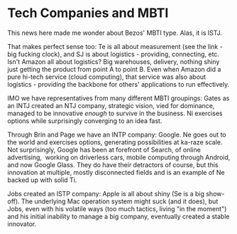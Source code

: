 # Tech Companies and MBTI

This news here made me wonder about Bezos' MBTI type. Alas, it is ISTJ.

That makes perfect sense too: Te is all about measurement (see the
link - big fucking clock), and SJ is about logistics - providing,
connecting, etc. Isn't Amazon all about logistics? Big warehouses,
delivery, nothing shiny just getting the product from point A to point
B. Even when Amazon did a pure hi-tech service (cloud computing), that
service was also about logistics - providing the backbone for others'
applications to run effectively.

IMO we have representatives from many different MBTI groupings: Gates as an INTJ created an NTJ company, strategic vision, vied for dominance,  managed to be  innovative _enough_ to survive in the business. Ni  exercises options while surprisingly converging to an idea fast. 

Through Brin and Page we have an INTP company: Google. Ne goes out to the world and exercises options, generating possibilities at ka-raze scale. Not surprisingly, Google has been at forefront of Search, of online advertising,  working on driverless cars, mobile computing through Android, and now Google Glass. They do have their detractors of course, but this innovation at multiple, mostly disconnected fields and is an example of Ne backed up with solid Ti. 

Jobs created an ISTP company: Apple is all about shiny (Se is a big show-off). The underlying Mac operation system might suck (and it does), but Jobs, even with his volatile ways (too much tactics, living "in the moment") and his initial inability to manage a big company, eventually created a stable innovator. 














